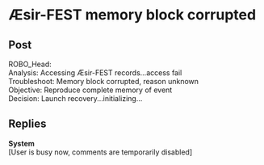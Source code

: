# Æsir-FEST memory block corrupted 
## Post
ROBO_Head:<br>
Analysis: Accessing Æsir-FEST records...access fail<br>
Troubleshoot: Memory block corrupted, reason unknown<br>
Objective: Reproduce complete memory of event<br>
Decision: Launch recovery...initializing...
## Replies
**System**<br>
[User is busy now, comments are temporarily disabled]


